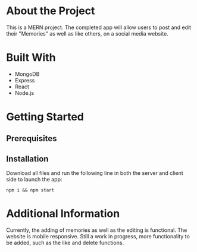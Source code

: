 # About the Project

This is a MERN project. The completed app will allow users to post and edit their "Memories" as well as like others, on a social media website.

# Built With

- MongoDB
- Express
- React
- Node.js

# Getting Started

## Prerequisites

## Installation

Download all files and run the following line in both the server and client side to launch the app:
```
npm i && npm start
```

# Additional Information

Currently, the adding of memories as well as the editing is functional.
The website is mobile responsive.
Still a work in progress, more functionality to be added, such as the like and delete functions.
